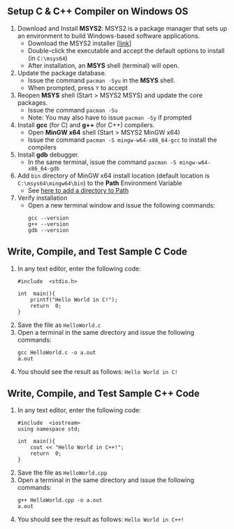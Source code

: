 ## Setup C & C++ Compiler on Windows OS

 1. Download and Install **MSYS2**: MSYS2 is a package manager that sets up an environment to build Windows-based software applications.
	 - Download the MSYS2 installer [[link](https://www.msys2.org/)]
	 - Double-click the executable and accept the default options to install (in `C:\msys64`)
	 - After installation, an **MSYS** shell (terminal) will open.
 2. Update the package database.
	 - Issue the command `pacman -Syu` in the **MSYS** shell.
	 - When prompted, press `Y` to accept
 3. Reopen **MSYS** shell (Start > MSYS2 MSYS) and update the core packages.
	 - Issue the command `pacman -Su`
	 - Note: You may also have to issue `pacman -Sy` if prompted
 4. Install **gcc** (for C) and **g++** (for C++) compilers.
	 - Open **MinGW x64** shell (Start > MSYS2 MinGW x64)
	 - Issue the command `pacman -S mingw-w64-x86_64-gcc` to install the compilers
 5. Install **gdb** debugger.
	 - In the same terminal, issue the command `pacman -S mingw-w64-x86_64-gdb`
 6. Add `bin` directory of MinGW x64 install location (default location is `C:\msys64\mingw64\bin`) to the **Path** Environment Variable
	 - See [here to add a directory to Path](https://www.howtogeek.com/118594/how-to-edit-your-system-path-for-easy-command-line-access/)
 7. Verify installation
	 - Open a new terminal window and issue the following commands:
		```
		gcc --version
		g++ --version
		gdb --version
		```

## Write, Compile, and Test Sample C Code

 1. In any text editor, enter the following code:
	```
	#include  <stdio.h>

	int  main(){
		printf("Hello World in C!");
		return  0;
	}
	```
 2. Save the file as `HelloWorld.c`
 3. Open a terminal in the same directory and issue the following commands:
	```
	gcc HelloWorld.c -o a.out
	a.out
	```
 4. You should see the result as follows:
	`Hello World in C!`

## Write, Compile, and Test Sample C++ Code

 1. In any text editor, enter the following code:
	```
	#include  <iostream>
	using namespace std;

	int  main(){
		cout << "Hello World in C++!";
		return  0;
	}
	```
 2. Save the file as `HelloWorld.cpp`
 3. Open a terminal in the same directory and issue the following commands:
	```
	g++ HelloWorld.cpp -o a.out
	a.out
	```
 4. You should see the result as follows:
	`Hello World in C++!`